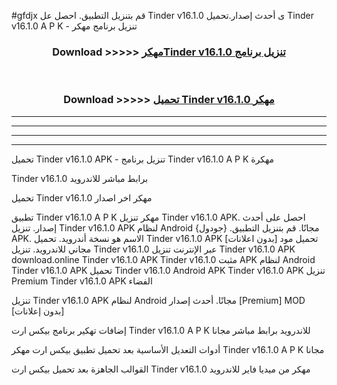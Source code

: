 #gfdjx قم بتنزيل التطبيق. احصل عل Tinder v16.1.0 ى أحدث إصدار.تحميل Tinder v16.1.0 A P K - تنزيل برنامج مهكر



<div align="center">
<h3>Download >>>>> <a href="https://ar-sites.web.app/?ar= Tinder v16.1.0">مهكرTinder v16.1.0 تنزيل برنامج</a></h3><br>

<h3>Download >>>>> <a href="https://ar-sites.web.app/?ar= Tinder v16.1.0">تحميل Tinder v16.1.0 مهكر</a></h3>
</div>


----------------------------------------------------------

----------------------------------------------------------

----------------------------------------------------------

----------------------------------------------------------


تحميل Tinder v16.1.0 APK - تنزيل برنامج Tinder v16.1.0 A P K مهكرة

Tinder v16.1.0 برابط مباشر للاندرويد

تحميل Tinder v16.1.0 مهكر اخر اصدار

تطبيق Tinder v16.1.0 A P K مهكر
تنزيل Tinder v16.1.0 APK. احصل على أحدث إصدار.
تنزيل Tinder v16.1.0 APK لنظام Android مجانًا.
قم بتنزيل التطبيق. {جودول} APK. الاسم هو نسخة أندرويد.
تحميل Tinder v16.1.0 APK [بدون اعلانات]
تحميل مود مجاني للاندرويد.
تنزيل Tinder v16.1.0 عبر الإنترنت
تنزيل Tinder v16.1.0 APK
download.online Tinder v16.1.0 APK
Tinder v16.1.0 مثبت APK لنظام Android
Tinder v16.1.0 APK
تحميل Tinder v16.1.0 Android APK
Tinder v16.1.0 APK تنزيل Premium
Tinder v16.1.0 APK الفضاء

تنزيل Tinder v16.1.0 APK لنظام Android مجانًا. أحدث إصدار [Premium] MOD [بدون إعلانات]

إضافات تهكير برنامج بيكس ارت Tinder v16.1.0 A P K للاندرويد برابط مباشر مجانا

أدوات التعديل الأساسية بعد تحميل تطبيق بيكس ارت مهكر Tinder v16.1.0 A P K مجانا

القوالب الجاهزة بعد تحميل بيكس ارت Tinder v16.1.0 مهكر من ميديا فاير للاندرويد



